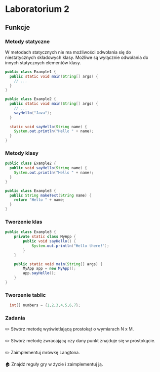# Laboratorium 2


## Funkcje

### Metody statyczne
W metodach statycznych nie ma możliwości odwołania się do niestatycznych składowych klasy. 
Możliwe są wyłącznie odwołania do innych statycznych elementów klasy.

```java
public class Example1 {
  public static void main(String[] args) {
    // ...
  }
}
```

```java
public class Example2 {
  public static void main(String[] args) {
    // ...
    sayHello("Java");
  }
  
  static void sayHello(String name) {
    System.out.println("Hello " + name);
  }
}
```

### Metody klasy
```java
public class Example2 {
  public void sayHello(String name) {
    System.out.println("Hello " + name);
  }
}
```

```java
public class Example3 {
  public String makeText(String name) {
    return "Hello " + name;
  }
}
```

### Tworzenie klas
```java
public class Example3 {
    private static class MyApp {
        public void sayHello() {
            System.out.println("Hello there!");
        }
    }

    public static void main(String[] args) {
        MyApp app = new MyApp();
        app.sayHello();
    }
}
```

### Tworzenie tablic
```java
  int[] numbers = {1,2,3,4,5,6,7};
```
### Zadania

✏️ Stwórz metodę wyświetlającą prostokąt o wymiarach N x M.

✏️ Stwórz metodę zwracającą czy dany punkt znajduje się w prostokącie. 

✏️ Zaimplementuj mrówkę Langtona.

🏠 Znajdź reguły gry w życie i zaimplementuj ją.
